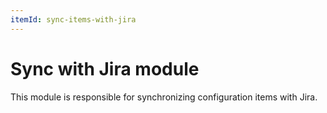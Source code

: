 ```yaml
---
itemId: sync-items-with-jira
---
```


# Sync with Jira module

This module is responsible for synchronizing configuration items with Jira.